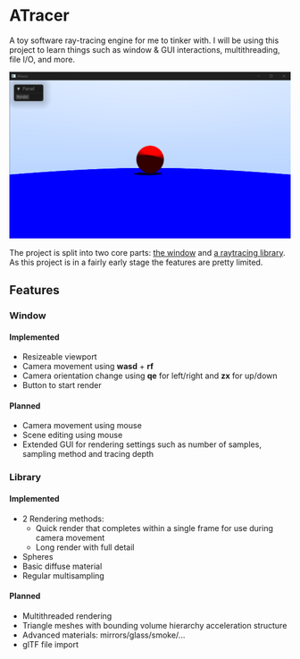 # ATracer

A toy software ray-tracing engine for me to tinker with. I will be using this project to learn things such as window & GUI interactions, multithreading, file I/O, and more.

![Window Picture](img/spheres.png)

The project is split into two core parts: [the window](a_tracing_window) and [a raytracing library](a_tracing_window).
As this project is in a fairly early stage the features are pretty limited.

## Features

### Window

#### Implemented
* Resizeable viewport
* Camera movement using **wasd** + **rf**
* Camera orientation change using **qe** for left/right and **zx** for up/down
* Button to start render

#### Planned
* Camera movement using mouse
* Scene editing using mouse
* Extended GUI for rendering settings such as number of samples, sampling method and tracing depth

### Library

#### Implemented
* 2 Rendering methods: 
    * Quick render that completes within a single frame for use during camera movement
    * Long render with full detail
* Spheres
* Basic diffuse material
* Regular multisampling

#### Planned
* Multithreaded rendering
* Triangle meshes with bounding volume hierarchy acceleration structure
* Advanced materials: mirrors/glass/smoke/...
* glTF file import

